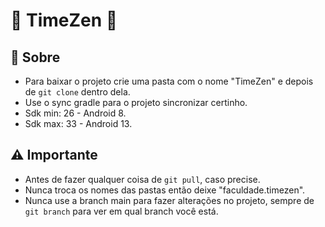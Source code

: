 # 🤯 TimeZen 🤯
## 🤔 Sobre
 - Para baixar o projeto crie uma pasta com o nome "TimeZen" e depois de <code>git clone</code> dentro dela.
 - Use o sync gradle para o projeto sincronizar certinho.
 - Sdk min: 26 - Android 8.
 - Sdk max: 33 - Android 13.

## ⚠️ Importante
 - Antes de fazer qualquer coisa de <code>git pull</code>, caso precise.
 - Nunca troca os nomes das pastas então deixe "faculdade.timezen".
 - Nunca use a branch main para fazer alterações no projeto, sempre de <code>git branch</code> para ver em qual branch você está.
